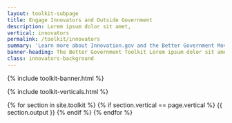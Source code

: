 ```yaml
---
layout: toolkit-subpage
title: Engage Innovators and Outside Government
description: Lorem ipsum dolor sit amet,
vertical: innovators
permalink: /toolkit/innovators
summary: 'Learn more about Innovation.gov and the Better Government Movement'
banner-heading: The Better Government Toolkit Lorem ipsum dolor sit amet, consectetur adipiscing. 
class: innovators-background
---
```


{% include toolkit-banner.html %}


{% include toolkit-verticals.html %}

{% for section in site.toolkit %}
{% if section.vertical == page.vertical %}
{{ section.output }}
{% endif %}
{% endfor %}
